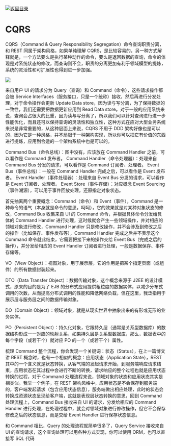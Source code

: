 [![返回目录](https://i.postimg.cc/JzFTMvjF/image.png)](https://github.com/wx-chevalier/Awesome-CheatSheets)

# CQRS

CQRS（Command & Query Responsibility Segregation）命令查询职责分离，和 REST 同属于架构风格，如果单纯理解 CQRS，是比较容易的，另一种方式解释就是，一个方法要么是执行某种动作的命令，要么是返回数据的查询，命令的体现是对系统状态的修改，而查询则不会，职责的分离更加有利于领域模型的提炼，系统的灵活性和可扩展性也得到进一步加强。

![](https://images0.cnblogs.com/blog2015/435188/201504/211614435006687.png)

来自用户 UI 的请求分为 Query（查询）和 Command（命令），这些请求操作都会被 Service Interfaces（服务接口，只是一个统称）接收，然后再进行分发处理，对于命令操作会更新 Update Data store，因为读与写分离，为了保持数据的一致性，我们还需要把数据更新应用到 Read Data store。对于一般的应用系统来说，查询会占很大的比重，因为读与写分离了，所以我们可以针对查询进行进一步性能优化，而且还可以保持查询的灵活性和独立性，这种方式在应对大型业务系统来说是非常重要的，从这种层面上来说，CQRS 不用于 DDD 架构好像也是可以的，因为它是一种风格，并不局限于一种架构实现，所以你可以把它有价值的东西进行提炼，应用到合适的一个架构系统中也是可以的。

Command Bus（命令总线）：图中没有，应该放在 Command Handler 之前，可以看作是 Command 发布者。
Command Handler（命令处理器）：处理来自 Command Bus 分发的请求，可以看作是 Command 订阅者、处理者。
Event Bus（事件总线）：一般在 Command Handler 完成之后，可以看作是 Event 发布者。
Event Handler（事件处理器）：处理来自 Event Bus 分发的请求，可以看作是 Event 订阅者、处理者。
Event Store（事件存储）：对应概念 Event Sourcing（事件溯源），可以用于事件回放处理，还原指定对象状态。

首先抽离两个重要概念：Command（命令）和 Event（事件），Command 是一种命令的语气（本身就是命令的意思，呵呵），它的效果就是对某种对象状态的修改，Command Bus 收集来自 UI 的 Command 命令，并根据具体命令分发给具体的 Command Handler 进行处理，这时候就会产生一些领域操作，并对相应的领域对象进行修改，Command Handler 只是修改操作，并不会涉及到修改之后的操作（比如保存、事件发布等），Command Handler 完成之后并不表示这个 Command 命令就此结束，它需要把接下来的操作交给 Event Bus（完成之后的操作），并分发给相应的 Event Handler 订阅者进行处理，一般是数据保存、事件存储等。

VO（View Object）：视图对象，用于展示层，它的作用是把某个指定页面（或组件）的所有数据封装起来。

DTO（Data Transfer Object）：数据传输对象，这个概念来源于 J2EE 的设计模式，原来的目的是为了 EJB 的分布式应用提供粗粒度的数据实体，以减少分布式调用的次数，从而提高分布式调用的性能和降低网络负载，但在这里，我泛指用于展示层与服务层之间的数据传输对象。

DO（Domain Object）：领域对象，就是从现实世界中抽象出来的有形或无形的业务实体。

PO（Persistent Object）：持久化对象，它跟持久层（通常是关系型数据库）的数据结构形成一一对应的映射关系，如果持久层是关系型数据库，那么，数据表中的每个字段（或若干个）就对应 PO 的一个（或若干个）属性。

梳理 Command 整个流程，你会发现一个关键词：状态（Status），在上一篇博文讲 REST 概念时，也有一个相似的概念：应用状态（Application State），REST 其中的一个含义就是状态转换，从客气端的发起请求开始，到服务端响应请求结束，应用状态在其过程中会进行不断的转换，请求响应的整个过程也就是应用状态转换的过程，对于 Command 处理流程来说，领域对象的状态和应用状态其实是相类似。我举一个例子，在 REST 架构风格中，应用状态是不会保存到服务端的，客户端发起请求（包含应用状态信息），服务端做出相应处理，此时的状态会转换成资源状态呈现给客户端，这就是表现层状态转换的意思，回到 Command 处理流程上，Command Bus 接收来自 UI 的请求，分发给相应的 Command Handler 进行处理，在处理过程中，就会对领域对象进行修改操作，但它不会保存修改之后的状态信息，而是交给 Event Handler 进行保存状态信息。

和 Command 相比，Query 的处理流程就简单很多了，Query Service 接收来自 UI 的查询请求，这个查询处理可以用各种方式实现，你可以使用 ORM，也可以直接写 SQL 代码
